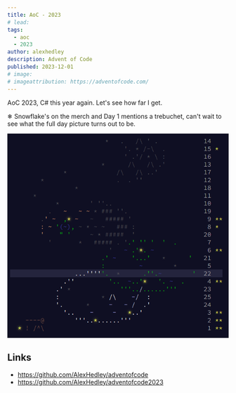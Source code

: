 ```yaml
---
title: AoC - 2023
# lead:
tags:
  - aoc
  - 2023
author: alexhedley
description: Advent of Code
published: 2023-12-01
# image:
# imageattribution: https://adventofcode.com/
---
```


<!-- # Advent of Code - 2023 -->

AoC 2023, C# this year again. Let's see how far I get.

❄ Snowflake's on the merch and Day 1 mentions a trebuchet, can't wait to see what the full day picture turns out to be.

![2023](images/aoc/aoc_2023.png "2023")

## Links

- https://github.com/AlexHedley/adventofcode
- https://github.com/AlexHedley/adventofcode2023
